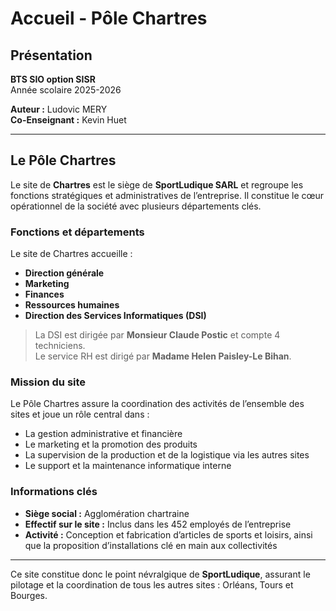 # Accueil - Pôle Chartres

## Présentation

**BTS SIO option SISR**  
Année scolaire 2025-2026  

**Auteur :** Ludovic MERY  
**Co-Enseignant :** Kevin Huet  

---

## Le Pôle Chartres

Le site de **Chartres** est le siège de **SportLudique SARL** et regroupe les fonctions stratégiques et administratives de l’entreprise. Il constitue le cœur opérationnel de la société avec plusieurs départements clés.

### Fonctions et départements

Le site de Chartres accueille :

- **Direction générale**  
- **Marketing**  
- **Finances**  
- **Ressources humaines**  
- **Direction des Services Informatiques (DSI)**

> La DSI est dirigée par **Monsieur Claude Postic** et compte 4 techniciens.  
> Le service RH est dirigé par **Madame Helen Paisley-Le Bihan**.

### Mission du site

Le Pôle Chartres assure la coordination des activités de l’ensemble des sites et joue un rôle central dans :

- La gestion administrative et financière  
- Le marketing et la promotion des produits  
- La supervision de la production et de la logistique via les autres sites  
- Le support et la maintenance informatique interne  

### Informations clés

- **Siège social :** Agglomération chartraine  
- **Effectif sur le site :** Inclus dans les 452 employés de l’entreprise  
- **Activité :** Conception et fabrication d’articles de sports et loisirs, ainsi que la proposition d’installations clé en main aux collectivités  

---

Ce site constitue donc le point névralgique de **SportLudique**, assurant le pilotage et la coordination de tous les autres sites : Orléans, Tours et Bourges.
